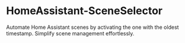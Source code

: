 # HomeAssistant-SceneSelector
Automate Home Assistant scenes by activating the one with the oldest timestamp. Simplify scene management effortlessly.
